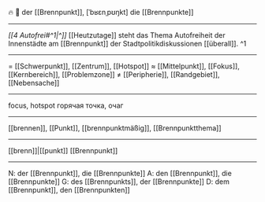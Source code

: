 🔥 🔵 der [[Brennpunkt]], [ˈbʁɛnˌpʊŋkt]
die [[Brennpunkte]]

---
*[[4 Autofrei#^1|^]]* [[Heutzutage]] steht das Thema Autofreiheit der Innenstädte am [[Brennpunkt]] der Stadtpolitikdiskussionen [[überall]]. ^1

---
= [[Schwerpunkt]], [[Zentrum]], [[Hotspot]]
≈ [[Mittelpunkt]], [[Fokus]], [[Kernbereich]], [[Problemzone]]
≠ [[Peripherie]], [[Randgebiet]], [[Nebensache]]

---
focus, hotspot
горячая точка, очаг

---
[[brennen]], [[Punkt]], [[brennpunktmäßig]], [[Brennpunktthema]]

---
[[brenn]]|[[punkt]]
[[Brennpunkt]]


---
N: der [[Brennpunkt]], die [[Brennpunkte]]
A: den [[Brennpunkt]], die [[Brennpunkte]]
G: des [[Brennpunkts]], der [[Brennpunkte]]
D: dem [[Brennpunkt]], den [[Brennpunkten]]
